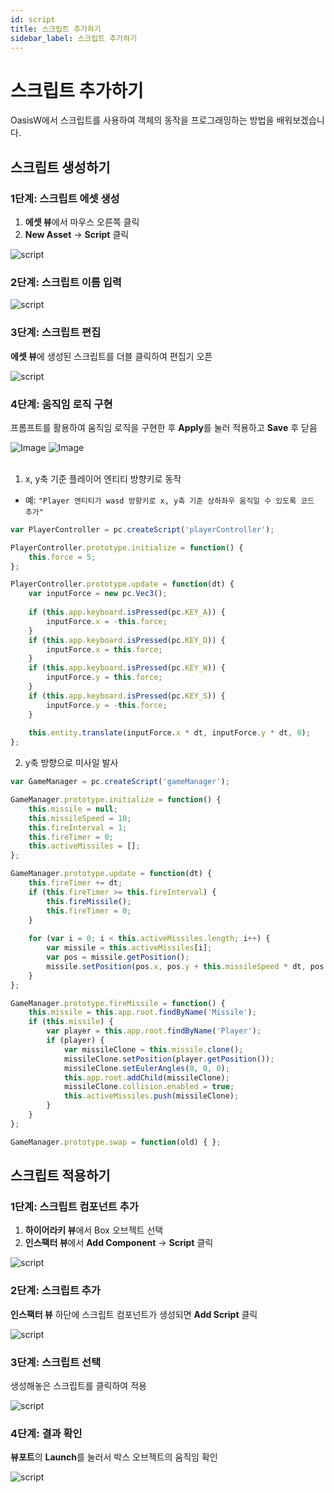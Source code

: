 ```yaml
---
id: script
title: 스크립트 추가하기
sidebar_label: 스크립트 추가하기
---
```


# 스크립트 추가하기

OasisW에서 스크립트를 사용하여 객체의 동작을 프로그래밍하는 방법을 배워보겠습니다.

## 스크립트 생성하기

### 1단계: 스크립트 에셋 생성

1. **에셋 뷰**에서 마우스 오른쪽 클릭
2. **New Asset** → **Script** 클릭

![script](/img/tutorial/6_1.png)

### 2단계: 스크립트 이름 입력

![script](/img/tutorial/6_2.png)

### 3단계: 스크립트 편집

**에셋 뷰**에 생성된 스크립트를 더블 클릭하여 편집기 오픈

![script](/img/tutorial/6_3.png)

### 4단계: 움직임 로직 구현

프롬프트를 활용하여 움직임 로직을 구현한 후 **Apply**를 눌러 적용하고 **Save** 후 닫음

<div style={{display: 'flex', gap: '10px'}}>
  <img src="/img/tutorial/6_4.png" alt="Image" style={{maxWidth: '45%'}} />
  <img src="/img/tutorial/6_5.png" alt="Image" style={{maxWidth: '45%'}} />
</div>
<br />

1. x, y축 기준 플레이어 엔티티 방향키로 동작
- 예: `"Player 엔티티가 wasd 방향키로 x, y축 기준 상하좌우 움직일 수 있도록 코드 추가"`  

```javascript
var PlayerController = pc.createScript('playerController');

PlayerController.prototype.initialize = function() {
    this.force = 5;
};

PlayerController.prototype.update = function(dt) {
    var inputForce = new pc.Vec3();
    
    if (this.app.keyboard.isPressed(pc.KEY_A)) {
        inputForce.x = -this.force;
    }
    if (this.app.keyboard.isPressed(pc.KEY_D)) {
        inputForce.x = this.force;
    }
    if (this.app.keyboard.isPressed(pc.KEY_W)) {
        inputForce.y = this.force;
    }
    if (this.app.keyboard.isPressed(pc.KEY_S)) {
        inputForce.y = -this.force;
    }
    
    this.entity.translate(inputForce.x * dt, inputForce.y * dt, 0);
};
```

2. y축 방향으로 미사일 발사

```javascript
var GameManager = pc.createScript('gameManager');

GameManager.prototype.initialize = function() {
    this.missile = null;
    this.missileSpeed = 10;
    this.fireInterval = 1;
    this.fireTimer = 0;
    this.activeMissiles = [];
};

GameManager.prototype.update = function(dt) {
    this.fireTimer += dt;
    if (this.fireTimer >= this.fireInterval) {
        this.fireMissile();
        this.fireTimer = 0;
    }
    
    for (var i = 0; i < this.activeMissiles.length; i++) {
        var missile = this.activeMissiles[i];
        var pos = missile.getPosition();
        missile.setPosition(pos.x, pos.y + this.missileSpeed * dt, pos.z);
    }
};

GameManager.prototype.fireMissile = function() {
    this.missile = this.app.root.findByName('Missile');
    if (this.missile) {
        var player = this.app.root.findByName('Player');
        if (player) {
            var missileClone = this.missile.clone();
            missileClone.setPosition(player.getPosition());
            missileClone.setEulerAngles(0, 0, 0);
            this.app.root.addChild(missileClone);
            missileClone.collision.enabled = true;
            this.activeMissiles.push(missileClone);
        }
    }
};

GameManager.prototype.swap = function(old) { };
```

## 스크립트 적용하기

### 1단계: 스크립트 컴포넌트 추가

1. **하이어라키 뷰**에서 Box 오브젝트 선택
2. **인스팩터 뷰**에서 **Add Component** → **Script** 클릭

![script](/img/tutorial/6_6.png)

### 2단계: 스크립트 추가

**인스팩터 뷰** 하단에 스크립트 컴포넌트가 생성되면 **Add Script** 클릭

![script](/img/tutorial/6_7.png)

### 3단계: 스크립트 선택

생성해놓은 스크립트를 클릭하여 적용

![script](/img/tutorial/6_8.png)

### 4단계: 결과 확인

**뷰포트**의 **Launch**를 눌러서 박스 오브젝트의 움직임 확인

![script](/img/tutorial/6_9.png)
